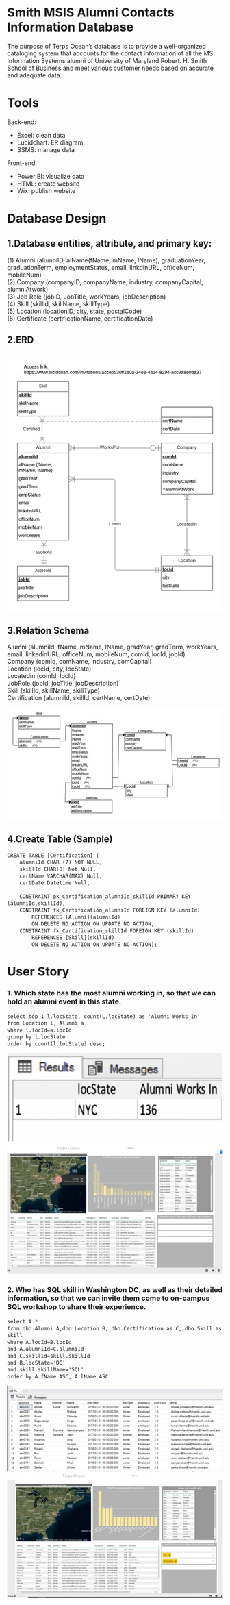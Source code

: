 # Smith MSIS Alumni Contacts Information Database
The purpose of Terps Ocean’s database is to provide a well-organized cataloging system that accounts for the contact information of all the MS Information Systems alumni of University of Maryland Robert. H. Smith School of Business and meet various customer needs based on accurate and adequate data.

# Tools
Back-end:<br/>
- Excel: clean data<br/>
- Lucidchart: ER diagram<br/>
- SSMS: manage data<br/>

Front-end:<br/>
- Power BI: visualize data<br/>
- HTML: create website<br/>
- Wix: publish website<br/>

# Database Design
## 1.Database entities, attribute, and primary key:
(1) Alumni (alumniID, alName(fName, mName, lName), graduationYear, graduationTerm, employmentStatus, email, linkdInURL, officeNum, mobileNum)<br/>
(2) Company (companyID, companyName, industry, companyCapital, alumniAtwork) <br/>
(3) Job Role (jobID, JobTitle, workYears, jobDescription)<br/>
(4) Skill (skillId, skillName, skillType)<br/>
(5) Location (locationID, city, state, postalCode)<br/>
(6) Certificate (certificationName, certificationDate)<br/>

## 2.ERD
![](images/Picture1.png)

## 3.Relation Schema
Alumni (alumniId, fName, mName, lName, gradYear, gradTerm, workYears, email, linkedinURL, officeNum, mobileNum, comId, locId, jobId)<br/>
	Company (comId, comName, industry, comCapital)<br/>
	Location (locId, city, locState)<br/>
	Locatedin (comId, locId)<br/>
	JobRole (jobId, jobTitle, jobDescription)<br/>
	Skill (skillId, skillName, skillType)<br/>
	Certification (alumniId, skillId, certName, certDate)<br/>
  
![](images/Picture2.jpg)

## 4.Create Table (Sample)
```
CREATE TABLE [Certification] (
    alumniId CHAR (7) NOT NULL,
    skillId CHAR(8) Not Null,
    certName VARCHAR(MAX) Null,
    certDate Datetime Null,
    
    CONSTRAINT pk_Certification_alumniId_skillId PRIMARY KEY (alumniId,skillId),
    CONSTRAINT fk_Certification_alumniId FOREIGN KEY (alumniId)
        REFERENCES [Alumni](alumniId)
        ON DELETE NO ACTION ON UPDATE NO ACTION,
    CONSTRAINT fk_Certification_skillId FOREIGN KEY (skillId)
        REFERENCES [Skill](skillId)
        ON DELETE NO ACTION ON UPDATE NO ACTION);

```

# User Story
### 1. Which state has the most alumni working in, so that we can hold an alumni event in this state.
```
select top 1 l.locState, count(L.locState) as 'Alumni Works In'
from Location l, Alumni a
where l.locId=a.locId
group by l.locState
order by count(l.locState) desc;
```
![](images/Picture6.png)
![](images/Picture5.jpg)

### 2. Who has SQL skill in Washington DC, as well as their detailed information, so that we can invite them come to on-campus SQL workshop to share their experience.
```
select A.* 
from dbo.Alumni A,dbo.Location B, dbo.Certification as C, dbo.Skill as skill 
where A.locId=B.locId 
and A.alumniId=C.alumniId 
and C.skillId=skill.skillId
and B.locState='DC' 
and skill.skillName='SQL'
order by A.fName ASC, A.lName ASC
```
![](images/Picture4.png)
![](images/Picture6.jpg)


